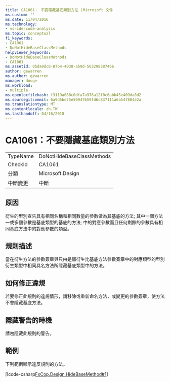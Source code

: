 ```yaml
---
title: CA1061： 不要隱藏基底類別方法 |Microsoft 文件
ms.custom: ''
ms.date: 11/04/2016
ms.technology:
- vs-ide-code-analysis
ms.topic: conceptual
f1_keywords:
- CA1061
- DoNotHideBaseClassMethods
helpviewer_keywords:
- DoNotHideBaseClassMethods
- CA1061
ms.assetid: 0bda9dc8-87b4-4038-ab9d-563298387466
author: gewarren
ms.author: gewarren
manager: douge
ms.workload:
- multiple
ms.openlocfilehash: f3119a088c0dfa7a976a12f0c6abb45e409da8d2
ms.sourcegitcommit: 6a9d5bd75e50947659fd6c837111a6a547884e2a
ms.translationtype: MT
ms.contentlocale: zh-TW
ms.lasthandoff: 04/16/2018
---
```

# <a name="ca1061-do-not-hide-base-class-methods"></a>CA1061：不要隱藏基底類別方法
|||  
|-|-|  
|TypeName|DoNotHideBaseClassMethods|  
|CheckId|CA1061|  
|分類|Microsoft.Design|  
|中斷變更|中斷|  
  
## <a name="cause"></a>原因  
 衍生的型別宣告具有相同名稱和相同數量的參數做為其基底的方法; 其中一個方法一或多個參數是基底類型的基底的方法; 中的對應參數而且任何剩餘的參數具有相同基底方法中的對應參數的類型。  
  
## <a name="rule-description"></a>規則描述  
 當在衍生方法的參數簽章與只由是弱衍生比基底方法參數簽章中的對應類型的型別衍生類型中相同具名方法所隱藏基底類型中的方法。  
  
## <a name="how-to-fix-violations"></a>如何修正違規  
 若要修正此規則的違規情形，請移除或重新命名方法，或變更的參數簽章，使方法不會隱藏基底方法。  
  
## <a name="when-to-suppress-warnings"></a>隱藏警告的時機  
 請勿隱藏此規則的警告。  
  
## <a name="example"></a>範例  
 下列範例顯示違反規則的方法。  
  
 [!code-csharp[FxCop.Design.HideBaseMethod#1](../code-quality/codesnippet/CSharp/ca1061-do-not-hide-base-class-methods_1.cs)]